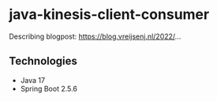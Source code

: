 # java-kinesis-client-consumer

Describing blogpost: https://blog.vreijsenj.nl/2022/...

## Technologies
* Java 17
* Spring Boot 2.5.6
